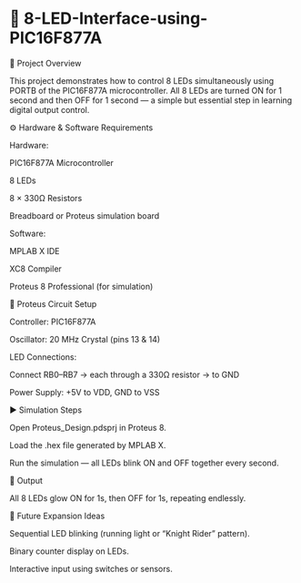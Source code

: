 # 🔦 8-LED-Interface-using-PIC16F877A

🧭 Project Overview

This project demonstrates how to control 8 LEDs simultaneously using PORTB of the PIC16F877A microcontroller.
All 8 LEDs are turned ON for 1 second and then OFF for 1 second — a simple but essential step in learning digital output control.

⚙️ Hardware & Software Requirements

Hardware:

PIC16F877A Microcontroller

8 LEDs

8 × 330Ω Resistors

Breadboard or Proteus simulation board

Software:

MPLAB X IDE

XC8 Compiler

Proteus 8 Professional (for simulation)

🧩 Proteus Circuit Setup

Controller: PIC16F877A

Oscillator: 20 MHz Crystal (pins 13 & 14)

LED Connections:

Connect RB0–RB7 → each through a 330Ω resistor → to GND

Power Supply: +5V to VDD, GND to VSS

▶️ Simulation Steps

Open Proteus_Design.pdsprj in Proteus 8.

Load the .hex file generated by MPLAB X.

Run the simulation — all LEDs blink ON and OFF together every second.

📸 Output

All 8 LEDs glow ON for 1s, then OFF for 1s, repeating endlessly.

🚀 Future Expansion Ideas

Sequential LED blinking (running light or “Knight Rider” pattern).

Binary counter display on LEDs.

Interactive input using switches or sensors.
